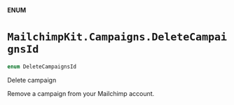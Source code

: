 **ENUM**

# `MailchimpKit.Campaigns.DeleteCampaignsId`

```swift
enum DeleteCampaignsId
```

Delete campaign

Remove a campaign from your Mailchimp account.
